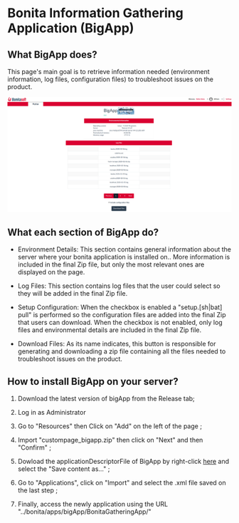 # Bonita Information Gathering Application (BigApp)


## What BigApp does?

This page's main goal is to retrieve information needed (environment information, log files, configuration files) to troubleshoot issues on the product.

<img src="ScreenshotBigApp.png"/>

## What each section of BigApp do?
* Environment Details:
This section contains general information about the server where your bonita application is installed on.. More information is included in the final Zip file, but only the most relevant ones are displayed on the page.
* Log Files:
This section contains log files that the user could select so they will be added in the final Zip file.
* Setup Configuration:
When the checkbox is enabled a "setup.[sh|bat] pull" is performed so the configuration files are added into the final Zip that users can download. When the checkbox is not enabled, only log files and environmental details are included in the final Zip file.

* Download Files:
As its name indicates, this button is responsible for generating and downloading a zip file containing all the files needed to troubleshoot issues on the product.

## How to install BigApp on your server?

1) Download the latest version of bigApp from the Release tab;

2) Log in as Administrator

3) Go to "Resources" then Click on "Add" on the left of the page ;

4) Import "custompage_bigapp.zip" then click on "Next" and then "Confirm" ;

5) Dowload the applicationDescriptorFile of BigApp by right-click [here](https://raw.githubusercontent.com/Bonitasoft-Community/page_bigApp/master/applicationDescriptorFile.xml) and select the "Save content as..." ;

6) Go to "Applications", click on "Import" and select the .xml file saved on the last step ;

7) Finally, access the newly application using the URL "../bonita/apps/bigApp/BonitaGatheringApp/"
